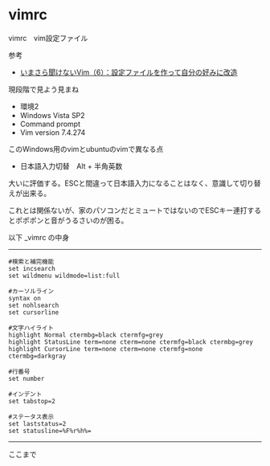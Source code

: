 vimrc
=====

vimrc　vim設定ファイル


参考
- [いまさら聞けないVim（6）：設定ファイルを作って自分の好みに改造](http://www.atmarkit.co.jp/ait/articles/1107/21/news115.html)


現段階で見よう見まね

- 環境2
- Windows Vista SP2
- Command prompt
- Vim version 7.4.274

このWindows用のvimとubuntuのvimで異なる点
- 日本語入力切替　Alt + 半角英数

大いに評価する。ESCと間違って日本語入力になることはなく、意識して切り替えが出来る。

これとは関係ないが、家のパソコンだとミュートではないのでESCキー連打するとポポポンと音がうるさいのが困る。


以下 _vimrc  の中身
***
```vim
#検索と補完機能
set incsearch
set wildmenu wildmode=list:full

#カーソルライン
syntax on
set nohlsearch
set cursorline

#文字ハイライト
highlight Normal ctermbg=black ctermfg=grey
highlight StatusLine term=none cterm=none ctermfg=black ctermbg=grey
highlight CursorLine term=none cterm=none ctermfg=none ctermbg=darkgray

#行番号
set number

#インデント
set tabstop=2

#ステータス表示
set laststatus=2
set statusline=%F%r%h%=
```
***
ここまで
